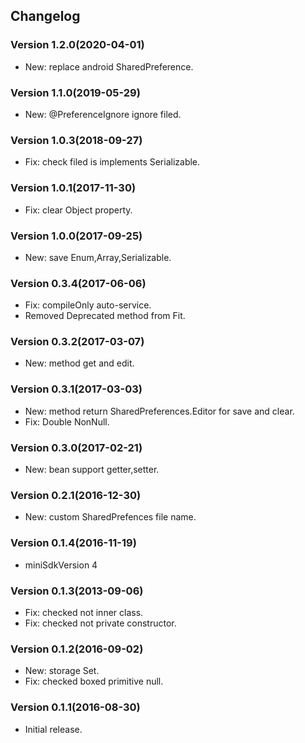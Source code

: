 ## Changelog

### Version 1.2.0(2020-04-01)

* New: replace android SharedPreference.

### Version 1.1.0(2019-05-29)

* New: @PreferenceIgnore ignore filed.

### Version 1.0.3(2018-09-27)

* Fix: check filed is implements Serializable.

### Version 1.0.1(2017-11-30)

* Fix: clear Object property.

### Version 1.0.0(2017-09-25)

* New: save Enum,Array,Serializable.

### Version 0.3.4(2017-06-06)

* Fix: compileOnly auto-service.
* Removed Deprecated method from Fit.

### Version 0.3.2(2017-03-07)

* New: method get and edit.

### Version 0.3.1(2017-03-03)

* New: method return SharedPreferences.Editor for save and clear.
* Fix: Double NonNull.

### Version 0.3.0(2017-02-21)

* New: bean support getter,setter.

### Version 0.2.1(2016-12-30)

* New: custom SharedPrefences file name.

### Version 0.1.4(2016-11-19)

* miniSdkVersion 4

### Version 0.1.3(2013-09-06)

* Fix: checked not inner class.
* Fix: checked not private constructor.

### Version 0.1.2(2016-09-02)

* New: storage Set<String>.
* Fix: checked boxed primitive null.

### Version 0.1.1(2016-08-30)

* Initial release.